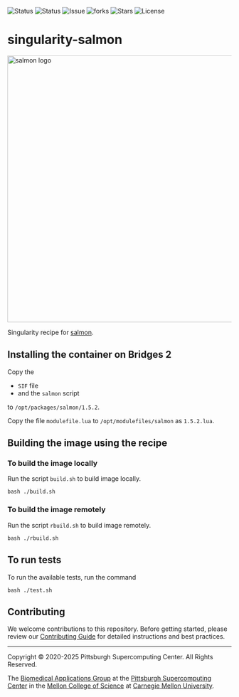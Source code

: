![Status](https://github.com/pscedu/singularity-salmon/actions/workflows/main.yml/badge.svg)
![Status](https://github.com/pscedu/singularity-salmon/actions/workflows/pretty.yml/badge.svg)
![Issue](https://img.shields.io/github/issues/pscedu/singularity-salmon)
![forks](https://img.shields.io/github/forks/pscedu/singularity-salmon)
![Stars](https://img.shields.io/github/stars/pscedu/singularity-salmon)
![License](https://img.shields.io/github/license/pscedu/singularity-salmon)

# singularity-salmon
<img alt="salmon logo" src="https://github.com/COMBINE-lab/salmon/raw/master/doc/salmon_logo.png" width="600">

Singularity recipe for [salmon](https://github.com/COMBINE-lab/salmon).
## Installing the container on Bridges 2
Copy the

* `SIF` file
* and the `salmon` script

to `/opt/packages/salmon/1.5.2`.

Copy the file `modulefile.lua` to `/opt/modulefiles/salmon` as `1.5.2.lua`.

## Building the image using the recipe

### To build the image locally
Run the script `build.sh` to build image locally.

```
bash ./build.sh
````

### To build the image remotely
Run the script `rbuild.sh` to build image remotely.

```
bash ./rbuild.sh
```

## To run tests
To run the available tests, run the command

```
bash ./test.sh
```
## Contributing
We welcome contributions to this repository. Before getting started, please review our [Contributing Guide](https://raw.githubusercontent.com/pscedu/singularity-report/refs/heads/main/CONTRIBUTING.md) for detailed instructions and best practices.

---
Copyright © 2020-2025 Pittsburgh Supercomputing Center. All Rights Reserved.

The [Biomedical Applications Group](https://www.psc.edu/biomedical-applications/) at the [Pittsburgh Supercomputing Center](http://www.psc.edu) in the [Mellon College of Science](https://www.cmu.edu/mcs/) at [Carnegie Mellon University](http://www.cmu.edu).
